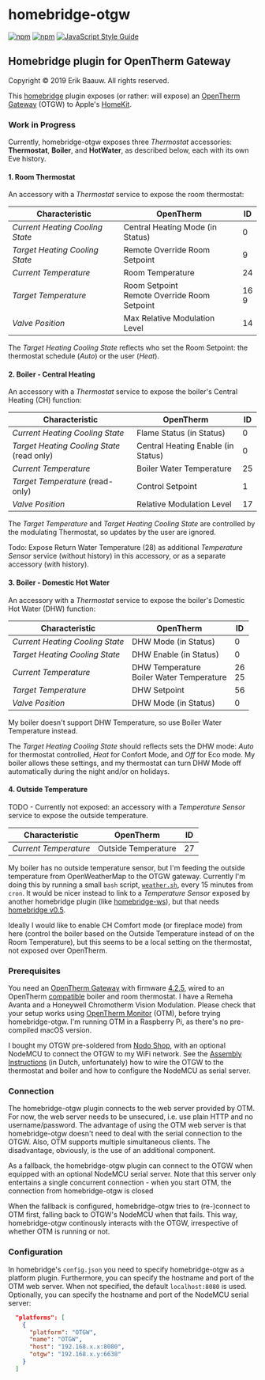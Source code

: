 # homebridge-otgw
[![npm](https://img.shields.io/npm/dt/homebridge-otgw.svg)](https://www.npmjs.com/package/homebridge-otgw) [![npm](https://img.shields.io/npm/v/homebridge-otgw.svg)](https://www.npmjs.com/package/homebridge-otgw)
[![JavaScript Style Guide](https://img.shields.io/badge/code_style-standard-brightgreen.svg)](https://standardjs.com)

## Homebridge plugin for OpenTherm Gateway
Copyright © 2019 Erik Baauw. All rights reserved.

This [homebridge](https://github.com/nfarina/homebridge) plugin exposes (or rather: will expose) an [OpenTherm Gateway](http://www.otgw.tclcode.com/index.html) (OTGW) to Apple's [HomeKit](http://www.apple.com/ios/home/).

### Work in Progress
Currently, homebridge-otgw exposes three _Thermostat_ accessories: **Thermostat**, **Boiler**, and **HotWater**, as described below, each with its own Eve history.

#### 1. Room Thermostat
An accessory with a _Thermostat_ service to expose the room thermostat:

Characteristic | OpenTherm | ID
-- | -- | --
_Current Heating Cooling State_ | Central Heating Mode (in Status) | 0
_Target Heating Cooling State_ | Remote Override Room Setpoint| 9
_Current Temperature_ | Room Temperature | 24
_Target Temperature_ | Room Setpoint<br>Remote Override Room Setpoint | 16<br>9
_Valve Position_ | Max Relative Modulation Level<br> | 14

The _Target Heating Cooling State_ reflects who set the Room Setpoint: the thermostat schedule (_Auto_) or the user (_Heat_).

#### 2. Boiler - Central Heating
An accessory with a _Thermostat_ service to expose the boiler's Central Heating (CH) function:

Characteristic | OpenTherm | ID
-- | -- | --
_Current Heating Cooling State_ | Flame Status (in Status) | 0
_Target Heating Cooling State_ (read only) | Central Heating Enable (in Status) | 0
_Current Temperature_ | Boiler Water Temperature | 25
_Target Temperature_ (read-only)| Control Setpoint | 1
_Valve Position_ | Relative Modulation Level | 17

The _Target Temperature_ and _Target Heating Cooling State_ are controlled by the modulating Thermostat, so updates by the user are ignored.

Todo: Expose Return Water Temperature (28) as additional _Temperature Sensor_ service (without history) in this accessory, or as a separate accessory (with history).

#### 3. Boiler - Domestic Hot Water
An accessory with a _Thermostat_ service to expose the boiler's Domestic Hot Water (DHW) function:

Characteristic | OpenTherm | ID
-- | -- | --
_Current Heating Cooling State_ | DHW Mode (in Status) | 0
_Target Heating Cooling State_ | DHW Enable (in Status) | 0
_Current Temperature_ | DHW Temperature<br>Boiler Water Temperature | 26<br>25
_Target Temperature_ | DHW Setpoint | 56
_Valve Position_ | DHW Mode (in Status) | 0

My boiler doesn't support DHW Temperature, so use Boiler Water Temperature instead.

The _Target Heating Cooling State_ should reflects sets the DHW mode: _Auto_ for thermostat controlled, _Heat_ for Confort Mode, and _Off_ for Eco mode.  My boiler allows these settings, and my thermostat can turn DHW Mode off automatically during the night and/or on holidays.

#### 4. Outside Temperature
TODO - Currently not exposed: an accessory with a _Temperature Sensor_ service to expose the outside temperature.

Characteristic | OpenTherm | ID
-- | -- | --
_Current Temperature_ | Outside Temperature | 27

My boiler has no outside temperature sensor, but I'm feeding the outside temperature from OpenWeatherMap to the OTGW gateway.  Currently I'm doing this by running a small `bash` script, [`weather.sh`](https://github.com/ebaauw/homebridge-otgw/blob/master/cli/weather.sh), every 15 minutes from `cron`. It would be nicer instead to link to a _Temperature Sensor_ exposed by another homebridge plugin (like [homebridge-ws](https://github.com/ebaauw/homebridge-ws)), but that needs [homebridge v0.5](https://github.com/nfarina/homebridge/issues/1039).

Ideally I would like to enable CH Comfort mode (or fireplace mode) from here (control the boiler based on the Outside Temperature instead of on the Room Temperature), but this seems to be a local setting on the thermostat, not exposed over OpenTherm.

### Prerequisites
You need an [OpenTherm Gateway](http://otgw.tclcode.com) with firmware [4.2.5](http://otgw.tclcode.com/download.html), wired to an OpenTherm [compatible](http://otgw.tclcode.com/matrix.cgi) boiler and room thermostat.  I have a Remeha Avanta and a Honeywell Chromotherm Vision Modulation.  Please check that your setup works using [OpenTherm Monitor](http://www.otgw.tclcode.com/otmonitor.html) (OTM), before trying homebridge-otgw.  I'm running OTM in a Raspberry Pi, as there's no pre-compiled macOS version.

I bought my OTGW pre-soldered from [Nodo Shop](https://www.nodo-shop.nl/en/opentherm-gateway/188-opentherm-gateway.html), with an optional NodeMCU to connect the OTGW to my WiFi network.  See the [Assembly Instructions](https://www.nodo-shop.nl/nl/index.php?controller=attachment&id_attachment=47) (in Dutch, unfortunately) how to wire the OTGW to the thermostat and boiler and how to configure the NodeMCU as serial server.  

### Connection
The homebridge-otgw plugin connects to the web server provided by OTM.  For now, the web server needs to be unsecured, i.e. use plain HTTP and no username/password.  The advantage of using the OTM web server is that homebridge-otgw doesn't need to deal with the serial connection to the OTGW.  Also, OTM supports multiple simultaneous clients. The disadvantage, obviously, is the use of an additional component.

As a fallback, the homebridge-otgw plugin can connect to the OTGW when equipped with an optional NodeMCU serial server.  Note that this server only entertains a single concurrent connection - when you start OTM, the connection from homebridge-otgw is closed

When the fallback is configured, homebridge-otgw tries to (re-)connect to OTM first, falling back to OTGW's NodeMCU when that fails.  This way, homebridge-otgw continously interacts with the OTGW, irrespective of whether OTM is running or not.

### Configuration
In homebridge's `config.json` you need to specify homebridge-otgw as a platform plugin.  Furthermore, you can specify the hostname and port of the OTM web server.  When not specified, the default `localhost:8080` is used.  Optionally, you can specify the hostname and port of the NodeMCU serial server:
```json
  "platforms": [
    {
      "platform": "OTGW",
      "name": "OTGW",
      "host": "192.168.x.x:8080",
      "otgw": "192.168.x.y:6638"
    }
  ]
```
